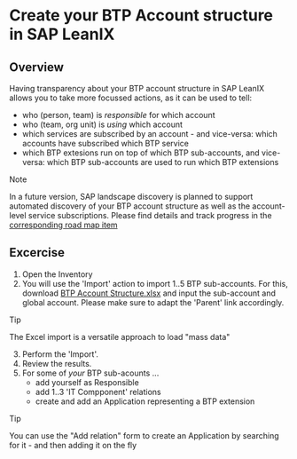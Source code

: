 # Create your BTP Account structure in SAP LeanIX

## Overview
Having transparency about your BTP account structure in SAP LeanIX allows you to take more focussed actions, as it can be used to tell:
* who (person, team) is _responsible_ for which account
* who (team, org unit) is _using_ which account
* which services are subscribed by an account - and vice-versa: which accounts have subscribed which BTP service
* which BTP extesions run on top of which BTP sub-accounts, and vice-versa: which BTP sub-accounts are used to run which BTP extensions

> [!NOTE]
> In a future version, SAP landscape discovery is planned to support automated discovery of your BTP account structure as well as the account-level service subscriptions. Please find details and track progress in  the [corresponding road map item](https://roadmap.leanix.net/c/537-application-discovery-sap-btp-service-discovery)

## Excercise

1. Open the Inventory
2. You will use the 'Import' action to import 1..5 BTP sub-accounts. For this, download [BTP Account Structure.xlsx](BTP%20Account%20Structure.xlsx) and input the sub-account and global account. Please make sure to adapt the 'Parent' link accordingly.
> [!TIP]
> The Excel import is a versatile approach to load "mass data"
3. Perform the 'Import'.
5. Review the results.
6. For some of _your_ BTP sub-acounts ...
   - add yourself as Responsible
   - add 1..3 'IT Compponent' relations
   - create and add an Application representing a BTP extension
  
> [!TIP]
> You can use the "Add relation" form to create an Application by searching for it - and then adding it on the fly
